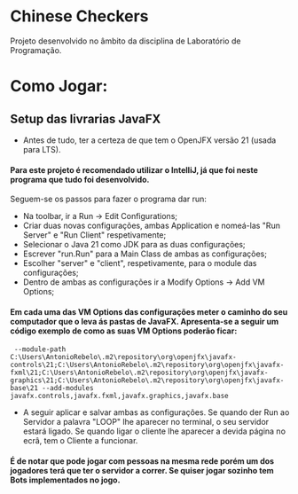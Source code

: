 
# Chinese Checkers

Projeto desenvolvido no âmbito da disciplina de Laboratório de Programação.

# Como Jogar:

## Setup das livrarias JavaFX

- Antes de tudo, ter a certeza de que tem o OpenJFX versão 21 (usada para LTS).

#### Para este projeto é recomendado utilizar o IntelliJ, já que foi neste programa que tudo foi desenvolvido.

Seguem-se os passos para fazer o programa dar run:

- Na toolbar, ir a Run -> Edit Configurations;
- Criar duas novas configurações, ambas Application e nomeá-las "Run Server" e "Run Client" respetivamente;
- Selecionar o Java 21 como JDK para as duas configurações;
- Escrever "run.Run" para a Main Class de ambas as configurações;
- Escolher "server" e "client", respetivamente, para o module das configurações;
- Dentro de ambas as configurações ir a Modify Options -> Add VM Options;

 #### Em cada uma das VM Options das configurações meter o caminho do seu computador que o leva ás pastas de JavaFX. Apresenta-se a seguir um código exemplo de como as suas VM Options poderão ficar:


``` --module-path C:\Users\AntonioRebelo\.m2\repository\org\openjfx\javafx-controls\21;C:\Users\AntonioRebelo\.m2\repository\org\openjfx\javafx-fxml\21;C:\Users\AntonioRebelo\.m2\repository\org\openjfx\javafx-graphics\21;C:\Users\AntonioRebelo\.m2\repository\org\openjfx\javafx-base\21 --add-modules javafx.controls,javafx.fxml,javafx.graphics,javafx.base```

- A seguir aplicar e salvar ambas as configurações. Se quando der Run ao Servidor a palavra "LOOP" lhe aparecer no terminal, o seu servidor estará ligado. Se quando ligar o cliente lhe aparecer a devida página no ecrâ, tem o Cliente a funcionar.

#### É de notar que pode jogar com pessoas na mesma rede porém um dos jogadores terá que ter o servidor a correr. Se quiser jogar sozinho tem Bots implementados no jogo.
